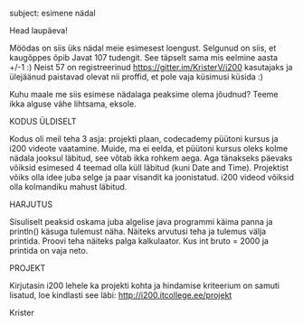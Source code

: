 subject: esimene nädal

Head laupäeva!

Möödas on siis üks nädal meie esimesest loengust. Selgunud on siis, et kaugõppes õpib Javat 107 tudengit. See täpselt sama mis eelmine aasta +/-1 :) Neist 57 on registreerinud https://gitter.im/KristerV/i200 kasutajaks ja ülejäänud paistavad olevat nii proffid, et pole vaja küsimusi küsida :)

Kuhu maale me siis esimese nädalaga peaksime olema jõudnud? Teeme ikka alguse vähe lihtsama, eksole.

KODUS ÜLDISELT

Kodus oli meil teha 3 asja: projekti plaan, codecademy püütoni kursus ja i200 videote vaatamine. Muide, ma ei eelda, et püütoni kursus oleks kolme nädala jooksul läbitud, see võtab ikka rohkem aega. Aga tänakseks päevaks võiksid esimesed 4 teemad olla küll läbitud (kuni Date and Time). Projektist võiks olla idee juba selge ja paar visandit ka joonistatud. i200 videod võiksid olla kolmandiku mahust läbitud.

HARJUTUS

Sisuliselt peaksid oskama juba algelise java programmi käima panna ja println() käsuga tulemust näha. Näiteks arvutusi teha ja tulemus välja printida. Proovi teha näiteks palga kalkulaator. Kus int bruto = 2000 ja printida on vaja neto.

PROJEKT

Kirjutasin i200 lehele ka projekti kohta ja hindamise kriteerium on samuti lisatud, loe kindlasti see läbi: http://i200.itcollege.ee/projekt

Krister
